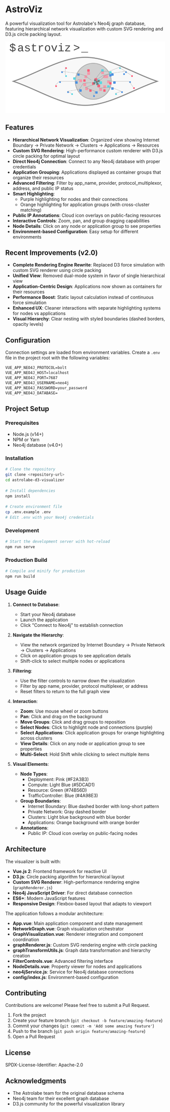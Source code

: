 # AstroViz
A powerful visualization tool for Astrolabe's Neo4j graph database, featuring hierarchical network visualization with custom SVG rendering and D3.js circle packing layout.

<img src="public/logo.svg?sanitize=true" alt="AstroViz Network Visualization" width="600">

## Features

- **Hierarchical Network Visualization**: Organized view showing Internet Boundary → Private Network → Clusters → Applications → Resources
- **Custom SVG Rendering**: High-performance custom renderer with D3.js circle packing for optimal layout
- **Direct Neo4j Connection**: Connect to any Neo4j database with proper credentials
- **Application Grouping**: Applications displayed as container groups that organize their resources
- **Advanced Filtering**: Filter by app_name, provider, protocol_multiplexor, address, and public IP status
- **Smart Highlighting**: 
    - Purple highlighting for nodes and their connections
    - Orange highlighting for application groups (with cross-cluster matching)
- **Public IP Annotations**: Cloud icon overlays on public-facing resources
- **Interactive Controls**: Zoom, pan, and group dragging capabilities
- **Node Details**: Click on any node or application group to see properties
- **Environment-based Configuration**: Easy setup for different environments

## Recent Improvements (v2.0)

- **Complete Rendering Engine Rewrite**: Replaced D3 force simulation with custom SVG renderer using circle packing
- **Unified View**: Removed dual-mode system in favor of single hierarchical view
- **Application-Centric Design**: Applications now shown as containers for their resources
- **Performance Boost**: Static layout calculation instead of continuous force simulation
- **Enhanced UX**: Cleaner interactions with separate highlighting systems for nodes vs applications
- **Visual Hierarchy**: Clear nesting with styled boundaries (dashed borders, opacity levels)

## Configuration

Connection settings are loaded from environment variables. Create a `.env` file in the project root with the following variables:

```
VUE_APP_NEO4J_PROTOCOL=bolt
VUE_APP_NEO4J_HOST=localhost
VUE_APP_NEO4J_PORT=7687
VUE_APP_NEO4J_USERNAME=neo4j
VUE_APP_NEO4J_PASSWORD=your_password
VUE_APP_NEO4J_DATABASE=
```

## Project Setup

### Prerequisites

- Node.js (v14+)
- NPM or Yarn
- Neo4j database (v4.0+)

### Installation

```bash
# Clone the repository
git clone <repository-url>
cd astrolabe-d3-visualizer

# Install dependencies
npm install

# Create environment file
cp .env.example .env
# Edit .env with your Neo4j credentials
```

### Development

```bash
# Start the development server with hot-reload
npm run serve
```

### Production Build

```bash
# Compile and minify for production
npm run build
```

## Usage Guide

1. **Connect to Database**:
    - Start your Neo4j database
    - Launch the application
    - Click "Connect to Neo4j" to establish connection

2. **Navigate the Hierarchy**:
    - View the network organized by Internet Boundary → Private Network → Clusters → Applications
    - Click on application groups to see application details
    - Shift-click to select multiple nodes or applications

3. **Filtering**:
    - Use the filter controls to narrow down the visualization
    - Filter by app name, provider, protocol multiplexer, or address
    - Reset filters to return to the full graph view

4. **Interaction**:
    - **Zoom**: Use mouse wheel or zoom buttons
    - **Pan**: Click and drag on the background
    - **Move Groups**: Click and drag groups to reposition
    - **Select Nodes**: Click to highlight node and connections (purple)
    - **Select Applications**: Click application groups for orange highlighting across clusters
    - **View Details**: Click on any node or application group to see properties
    - **Multi-Select**: Hold Shift while clicking to select multiple items

5. **Visual Elements**:
    - **Node Types**:
        - Deployment: Pink (#F2A3B3)
        - Compute: Light Blue (#5DCAD1)
        - Resource: Green (#74B56D)
        - TrafficController: Blue (#4A98E3)
    - **Group Boundaries**:
        - Internet Boundary: Blue dashed border with long-short pattern
        - Private Network: Gray dashed border
        - Clusters: Light blue background with blue border
        - Applications: Orange background with orange border
    - **Annotations**:
        - Public IP: Cloud icon overlay on public-facing nodes

## Architecture

The visualizer is built with:

- **Vue.js 2**: Frontend framework for reactive UI
- **D3.js**: Circle packing algorithm for hierarchical layout
- **Custom SVG Renderer**: High-performance rendering engine (`graphRenderer.js`)
- **Neo4j JavaScript Driver**: For direct database connection
- **ES6+**: Modern JavaScript features
- **Responsive Design**: Flexbox-based layout that adapts to viewport

The application follows a modular architecture:

- **App.vue**: Main application component and state management
- **NetworkGraph.vue**: Graph visualization orchestrator
- **GraphVisualization.vue**: Renderer integration and component coordination
- **graphRenderer.js**: Custom SVG rendering engine with circle packing
- **graphTransformUtils.js**: Graph data transformation and hierarchy creation
- **FilterControls.vue**: Advanced filtering interface
- **NodeDetails.vue**: Property viewer for nodes and applications
- **neo4jService.js**: Service for Neo4j database connections
- **config/index.js**: Environment-based configuration

## Contributing

Contributions are welcome! Please feel free to submit a Pull Request.

1. Fork the project
2. Create your feature branch (`git checkout -b feature/amazing-feature`)
3. Commit your changes (`git commit -m 'Add some amazing feature'`)
4. Push to the branch (`git push origin feature/amazing-feature`)
5. Open a Pull Request

## License

SPDX-License-Identifier: Apache-2.0

## Acknowledgments

- The Astrolabe team for the original database schema
- Neo4j team for their excellent graph database
- D3.js community for the powerful visualization library